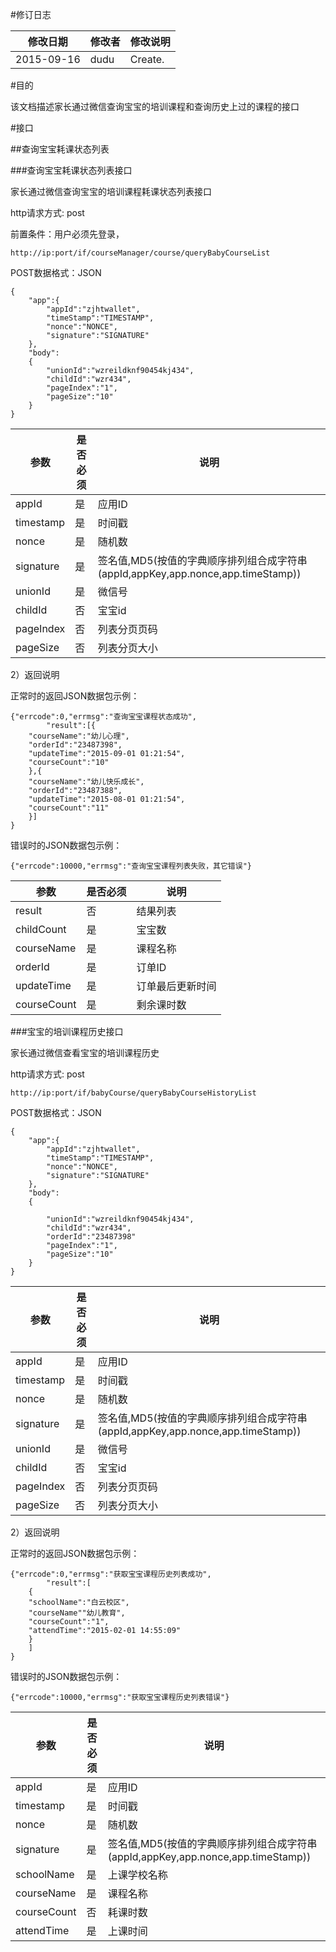 #修订日志

修改日期|修改者|修改说明
------|------|-------
2015-09-16|dudu|Create.
 




#目的

该文档描述家长通过微信查询宝宝的培训课程和查询历史上过的课程的接口



#接口

##查询宝宝耗课状态列表

###查询宝宝耗课状态列表接口

家长通过微信查询宝宝的培训课程耗课状态列表接口


http请求方式: post

前置条件：用户必须先登录，

    http://ip:port/if/courseManager/course/queryBabyCourseList


POST数据格式：JSON

    {
        "app":{
            "appId":"zjhtwallet",
            "timeStamp":"TIMESTAMP", 
            "nonce":"NONCE",
            "signature":"SIGNATURE"
        },        
        "body":
        {
            "unionId":"wzreildknf90454kj434",
            "childId":"wzr434",
            "pageIndex":"1",
            "pageSize":"10"
        }
    } 


参数|是否必须|说明
----|----|-----
appId|是|应用ID
timestamp|是|时间戳
nonce|是|随机数
signature|是|签名值,MD5(按值的字典顺序排列组合成字符串(appId,appKey,app.nonce,app.timeStamp))
unionId|是|微信号
childId|否|宝宝id
pageIndex|否|列表分页页码
pageSize |否|列表分页大小

2）返回说明

正常时的返回JSON数据包示例：
 
    {"errcode":0,"errmsg":"查询宝宝课程状态成功",
            "result":[{
		"courseName":"幼儿心理",
		"orderId":"23487398",
		"updateTime":"2015-09-01 01:21:54",
		"courseCount":"10"
		},{
		"courseName":"幼儿快乐成长",
		"orderId":"23487388",
		"updateTime":"2015-08-01 01:21:54",
		"courseCount":"11"
		}]
    }

错误时的JSON数据包示例：

    {"errcode":10000,"errmsg":"查询宝宝课程列表失败，其它错误"}

参数|是否必须|说明
----|----|-----
result|否|结果列表
childCount|是|宝宝数
courseName|是|课程名称
orderId |是|订单ID
updateTime|是|订单最后更新时间
courseCount|是|剩余课时数


###宝宝的培训课程历史接口

家长通过微信查看宝宝的培训课程历史


http请求方式: post


    http://ip:port/if/babyCourse/queryBabyCourseHistoryList


POST数据格式：JSON

    {
        "app":{
            "appId":"zjhtwallet",
            "timeStamp":"TIMESTAMP", 
            "nonce":"NONCE",
            "signature":"SIGNATURE"
        },        
        "body":
        {
            
            "unionId":"wzreildknf90454kj434",
            "childId":"wzr434",
            "orderId":"23487398"
            "pageIndex":"1",
            "pageSize":"10"
        }
    } 


参数|是否必须|说明
----|----|-----
appId|是|应用ID
timestamp|是|时间戳
nonce|是|随机数
signature|是|签名值,MD5(按值的字典顺序排列组合成字符串(appId,appKey,app.nonce,app.timeStamp))
unionId|是|微信号
childId|否|宝宝id
pageIndex|否|列表分页页码
pageSize |否|列表分页大小



2）返回说明

正常时的返回JSON数据包示例：
 
    {"errcode":0,"errmsg":"获取宝宝课程历史列表成功",
            "result":[
		{
		"schoolName":"白云校区",
		"courseName""幼儿教育",
		"courseCount":"1",
		"attendTime":"2015-02-01 14:55:09"
		}
		]
    }

错误时的JSON数据包示例：

    {"errcode":10000,"errmsg":"获取宝宝课程历史列表错误"}



参数|是否必须|说明
----|----|-----
appId|是|应用ID
timestamp|是|时间戳
nonce|是|随机数
signature|是|签名值,MD5(按值的字典顺序排列组合成字符串(appId,appKey,app.nonce,app.timeStamp))
schoolName |是|上课学校名称
courseName |是|课程名称 
courseCount|否|耗课时数
attendTime |是|上课时间






